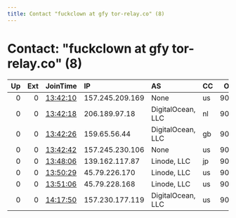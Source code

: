 ```yaml
---
title: Contact "fuckclown at gfy tor-relay.co" (8)
---
```


# Contact: "fuckclown at gfy tor-relay.co" (8)

|   Up |   Ext | JoinTime                                                                                            | IP              | AS                | CC   |   ORp |   Dirp | OS    | Version   | Nickname   |   eFamMembers |
|-----:|------:|:----------------------------------------------------------------------------------------------------|:----------------|:------------------|:-----|------:|-------:|:------|:----------|:-----------|--------------:|
|    0 |     0 | [13:42:10](https://metrics.torproject.org/rs.html#details/CE113C67E73E094B8A6415E4E91073E5C97AF758) | 157.245.209.169 | None              | us   |  9001 |      0 | Linux | 0.4.1.5   | fukclown   |             1 |
|    0 |     0 | [13:42:18](https://metrics.torproject.org/rs.html#details/798100051D4DD91FF955EFAF472FB9196E3CF9B4) | 206.189.97.18   | DigitalOcean, LLC | nl   |  9001 |      0 | Linux | 0.4.1.5   | fukclown03 |             1 |
|    0 |     0 | [13:42:26](https://metrics.torproject.org/rs.html#details/DC2378E5489B7DA42B7A18D4C70950861CAC5B1A) | 159.65.56.44    | DigitalOcean, LLC | gb   |  9001 |      0 | Linux | 0.4.1.5   | fukclown04 |             1 |
|    0 |     0 | [13:42:42](https://metrics.torproject.org/rs.html#details/A97F7A73F808C2AA03D0B133B1F72B27B75D1916) | 157.245.230.106 | None              | us   |  9001 |      0 | Linux | 0.4.1.5   | fukclown02 |             1 |
|    0 |     0 | [13:48:06](https://metrics.torproject.org/rs.html#details/3DD00839E5755BC6FF56EFDC5BA2ABFE10C848BE) | 139.162.117.87  | Linode, LLC       | jp   |  9001 |      0 | Linux | 0.4.1.5   | fukclown07 |             1 |
|    0 |     0 | [13:50:29](https://metrics.torproject.org/rs.html#details/769EA419A1D464183C9890464B5D3605D6B031D9) | 45.79.226.170   | Linode, LLC       | us   |  9001 |      0 | Linux | 0.4.1.5   | fukclown05 |             1 |
|    0 |     0 | [13:51:06](https://metrics.torproject.org/rs.html#details/5679E90FE896C6EEC9E0227CB68697E9068E8390) | 45.79.228.168   | Linode, LLC       | us   |  9001 |      0 | Linux | 0.4.1.5   | fukclown06 |             1 |
|    0 |     0 | [14:17:50](https://metrics.torproject.org/rs.html#details/BFC797C1777799BE855741DBA4D591B911326FE4) | 157.230.177.119 | DigitalOcean, LLC | us   |  9001 |      0 | Linux | 0.4.1.5   | fukclown08 |             1 |
